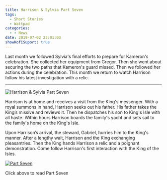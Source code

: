 ```yaml
---
title: Harrison & Sylvia Part Seven
tags:
  - Short Stories
  - Wattpad
categories:
  - - News
date: 2019-07-02 23:01:03
showKofiSuport: true
---
```


Last month we followed Sylvia's final efforts to prepare for Kameron's celebration. She collected her equipment from Gregor. Then she went about securing the two paths that Kameron's guard missed. Then we followed her actions during the celebration. This month we return to watch Harrison follow his latest investigation with a relic.<!-- more -->

<hr class="clear-both center-fade"/>

<div class="embedded-image-right">

![Harrison & Sylvia Part Seven](/writing/harrison-sylvia/series-01/harrison-sylvia-1.jpg)

</div> 

Harrison is at home and receives a visit from the King's messenger. With a royal summons in hand, Harrison seeks out his father. His father takes the King’s missive and reviews it. Then he dispatches his son to King's Isle with all haste. Within hours Harrison boards the family's yacht and sets sail to the family's home on the King's Isle.

Upon Harrison’s arrival, the steward, Gabriel, hurries him to the King's manner. After a lengthy wait, Harrison and the King exchanging pleasantries. Then the King hands Harrison a relic and a poignant demonstration. Come follow Harrison's first interaction with the King of the Isles.

<div class="clear-both center">

[![Part Seven](/writing/harrison-sylvia/series-01/part-7/hs107.jpg "Part Seven")](https://www.wattpad.com/761351701-harrison-sylvia-crossroads-part-seven)

<p>

Click above to read Part Seven

</p>

</div>